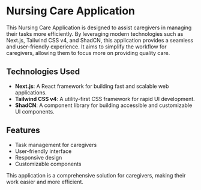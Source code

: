 # Nursing Care Application

This Nursing Care Application is designed to assist caregivers in managing their tasks more efficiently. By leveraging modern technologies such as Next.js, Tailwind CSS v4, and ShadCN, this application provides a seamless and user-friendly experience. It aims to simplify the workflow for caregivers, allowing them to focus more on providing quality care.

## Technologies Used

- **Next.js**: A React framework for building fast and scalable web applications.
- **Tailwind CSS v4**: A utility-first CSS framework for rapid UI development.
- **ShadCN**: A component library for building accessible and customizable UI components.

## Features

- Task management for caregivers
- User-friendly interface
- Responsive design
- Customizable components

This application is a comprehensive solution for caregivers, making their work easier and more efficient.

